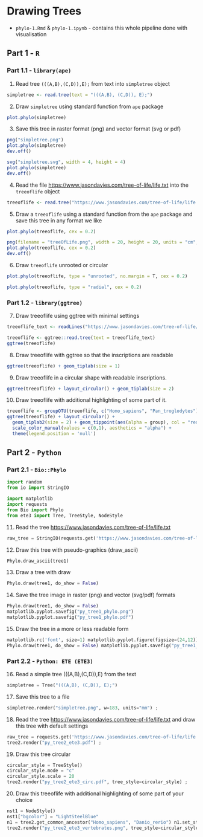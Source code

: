 # Drawing Trees

- `phylo-1.Rmd` & `phylo-1.ipynb` - contains this whole pipeline done with visualisation

## Part 1 - `R`

### Part 1.1 - `library(ape)`

1) Read tree `(((A,B),(C,D)),E);` from text into `simpletree` object

```r
simpletree <- read.tree(text = "(((A,B), (C,D)), E);")
```

2) Draw `simpletree` using standard function from `ape` package

```r
plot.phylo(simpletree)
```

3) Save this tree in raster format (png) and vector format (svg or pdf)

```r
png("simpletree.png")
plot.phylo(simpletree)
dev.off()

svg("simpletree.svg", width = 4, height = 4)
plot.phylo(simpletree)
dev.off()
```

4) Read the file https://www.jasondavies.com/tree-of-life/life.txt into the `treeoflife` object

```r
treeoflife <- read.tree("https://www.jasondavies.com/tree-of-life/life.txt")
```

5) Draw a `treeoflife` using a standard function from the `ape` package and save this tree in any format we like

```r
plot.phylo(treeoflife, cex = 0.2)

png(filename = "treeOfLife.png", width = 20, height = 20, units = "cm", res = 600)
plot.phylo(treeoflife, cex = 0.2)
dev.off()
```

6) Draw `treeoflife` unrooted or circular

```r
plot.phylo(treeoflife, type = "unrooted", no.margin = T, cex = 0.2)

plot.phylo(treeoflife, type = "radial", cex = 0.2)
```

### Part 1.2 - `library(ggtree)`

7) Draw treeoflife using ggtree with minimal settings

```r
treeoflife_text <- readLines("https://www.jasondavies.com/tree-of-life/life.txt")

treeoflife <- ggtree::read.tree(text = treeoflife_text)
ggtree(treeoflife)
```

8) Draw treeoflife with ggtree so that the inscriptions are readable

```r
ggtree(treeoflife) + geom_tiplab(size = 1)
```

9) Draw treeoflife in a circular shape with readable inscriptions.

```r
ggtree(treeoflife) + layout_circular() + geom_tiplab(size = 2)
```
   
10) Draw treeoflife with additional highlighting of some part of it.

```r
treeoflife <- groupOTU(treeoflife, c("Homo_sapiens", "Pan_troglodytes"))
ggtree(treeoflife) + layout_circular() +
  geom_tiplab2(size = 2) + geom_tippoint(aes(alpha = group), col = "red") +
  scale_color_manual(values = c(0,1), aesthetics = "alpha") +
  theme(legend.position = 'null')
```

## Part 2 - `Python`

### Part 2.1 - `Bio::Phylo`

```python
import random
from io import StringIO

import matplotlib
import requests
from Bio import Phylo
from ete3 import Tree, TreeStyle, NodeStyle
```
11) Read the tree https://www.jasondavies.com/tree-of-life/life.txt

```python
raw_tree = StringIO(requests.get('https://www.jasondavies.com/tree-of-life/life.txt').text) tree1 = Phylo.read(raw_tree, "newick")
```

12) Draw this tree with pseudo-graphics (draw_ascii)

```python
Phylo.draw_ascii(tree1)
```

13) Draw a tree with draw

```python
Phylo.draw(tree1, do_show = False)
```

14) Save the tree image in raster (png) and vector (svg/pdf) formats

```python
Phylo.draw(tree1, do_show = False)
matplotlib.pyplot.savefig("py_tree1_phylo.png")
matplotlib.pyplot.savefig("py_tree1_phylo.pdf")
```

15) Draw the tree in a more or less readable form

```python
matplotlib.rc('font', size=1) matplotlib.pyplot.figure(figsize=(24,12))
Phylo.draw(tree1, do_show = False) matplotlib.pyplot.savefig("py_tree1_phylo_enhanced.png", dpi=600)
```

### Part 2.2 - `Python: ETE (ETE3)`

16) Read a simple tree (((A,B),(C,D)),E) from the text

```python
simpletree = Tree("(((A,B), (C,D)), E);")
```

17) Save this tree to a file

```python
simpletree.render("simpletree.png", w=183, units="mm") ;
```

18) Read the tree https://www.jasondavies.com/tree-of-life/life.txt and draw this tree with default settings

```python
raw_tree = requests.get('https://www.jasondavies.com/tree-of-life/life.txt').text tree2 = Tree(raw_tree, format=1)
tree2.render("py_tree2_ete3.pdf") ;
```

19) Draw this tree circular

```python
circular_style = TreeStyle()
circular_style.mode = "c"
circular_style.scale = 20
tree2.render("py_tree2_ete3_circ.pdf", tree_style=circular_style) ;
```

20) Draw this treeoflife with additional highlighting of some part of your choice

```python
nst1 = NodeStyle()
nst1["bgcolor"] = "LightSteelBlue"
n1 = tree2.get_common_ancestor("Homo_sapiens", "Danio_rerio") n1.set_style(nst1)
tree2.render("py_tree2_ete3_vertebrates.png", tree_style=circular_style) ;
```
